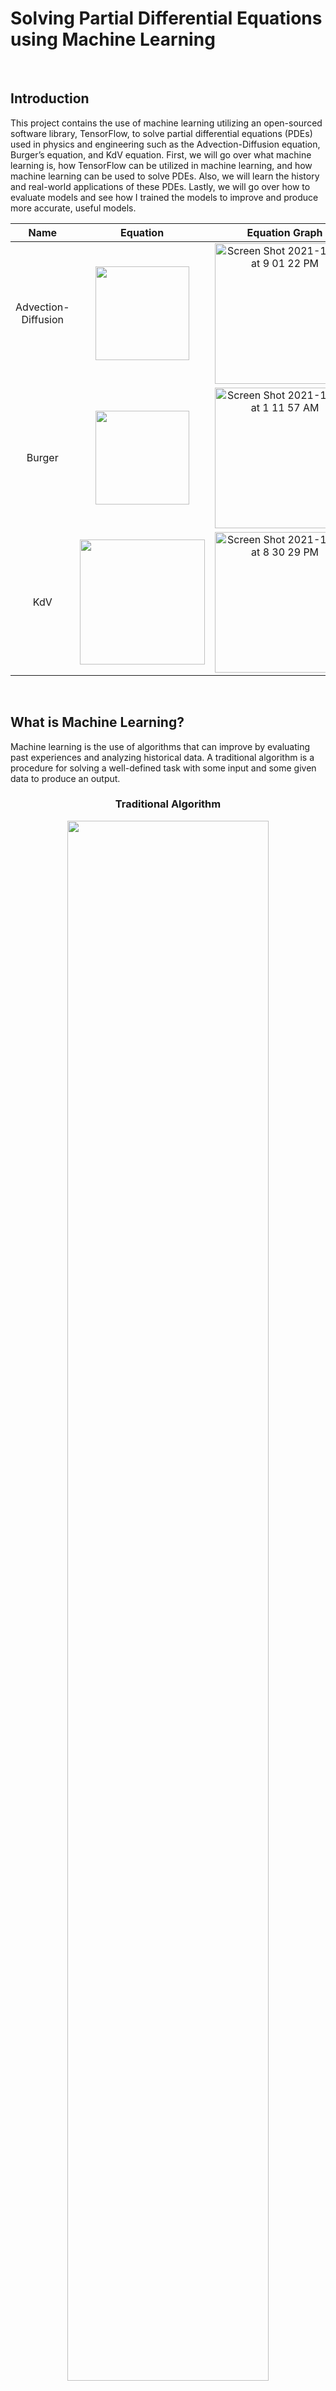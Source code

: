 # Solving Partial Differential Equations using Machine Learning 

<br />

## Introduction
This project contains the use of machine learning utilizing an open-sourced software library, TensorFlow, to solve partial differential equations (PDEs) used in physics and engineering such as the Advection-Diffusion equation, Burger’s equation, and KdV equation. First, we will go over what machine learning is, how TensorFlow can be utilized in machine learning, and how machine learning can be used to solve PDEs. Also, we will learn the history and real-world applications of these PDEs. Lastly, we will go over how to evaluate models and see how I trained the models to improve and produce more accurate, useful models.


| Name| Equation| Equation Graph|
|:---:|:--------:|:------:|
|Advection-Diffusion|<img width="150" src="https://user-images.githubusercontent.com/90737587/141264714-1cf3c558-669d-40dc-9635-1f680e8ade5e.png">|<img width="225" alt="Screen Shot 2021-10-31 at 9 01 22 PM" src="https://user-images.githubusercontent.com/90737587/139620001-ab139012-a904-4bce-8c1a-660ef648a118.png">|
|Burger|<img width="150"  src="https://user-images.githubusercontent.com/90737587/142930461-fa204c37-d107-49b1-b97e-bdbeb4f06a66.png">|<img width="225" alt="Screen Shot 2021-11-03 at 1 11 57 AM" src="https://user-images.githubusercontent.com/90737587/140027116-32d19225-38f4-46f2-acf9-b82c0cb9e4db.png">|
|KdV|<img width="200"  src="https://user-images.githubusercontent.com/90737587/141266138-d94e8f4f-ede9-4257-8485-44ffa25c7275.png">|<img width="225" alt="Screen Shot 2021-10-31 at 8 30 29 PM" src="https://user-images.githubusercontent.com/90737587/139617944-881010bb-8643-42a4-947d-4a9a221482c7.png">|

<br />

## What is Machine Learning? <br />
Machine learning is the use of algorithms that can improve by evaluating past experiences and analyzing historical data. A traditional algorithm is a procedure for solving a well-defined task with some input and some given data to produce an output. 


<h3 align="center"> Traditional Algorithm </h3>
<p align="center">                    
<img src= "https://user-images.githubusercontent.com/90737587/141258601-a22f423f-b4fe-47ff-8604-84bca03b672b.png" width="80%" height="80%">
</p>


Let’s do a traditional algorithm example with the organization of a book collection. The task would be to organize the old books by genre such as action, mystery, historical fiction, horror… etc. Then, you would classify what defines each book genre and create a procedure for organizing the books. The output is the book collection organized by genre. 

<h3 align="center"> Traditional Algorithm </h3>
<p align="center">
<img src="https://user-images.githubusercontent.com/90737587/141258654-e01bdbb0-a2cd-4e7a-87c4-568642e7bc49.png" width="80%" height="80%">
</p>


In contrast, a machine learning algorithm is given a problem, some input with some shared data, and the output would be to produce a procedure. A machine learning algorithm learns patterns in data and can improve its procedure.

<h3 align="center"> Machine Learning Algorithm </h3>          
<p align="center">  
<img src="https://user-images.githubusercontent.com/90737587/141258702-750acb4a-9cf3-4499-9cf4-5f96142b6566.png" width="80%" height="80%">
</p>

Now, let’s try the same example we used for the traditional algorithm but this time with the machine learning algorithm. The task remains the same: to organize the books by genre such as action, mystery, historical fiction, horror… etc. Then, we should still input some rules of what defines each book genre. However, we do not create a procedure for organizing these books. Instead, we show the computer hundreds of thousands of examples of books and their genres. The computer will learn patterns on how to different books by genre on its own. In addition, over time, the computer will improve its procedure and identify and organize future books added to the book collection. 


<h3 align="center"> Machine Learning Algorithm </h3> 
<p align="center">
<img src="https://user-images.githubusercontent.com/90737587/141258799-dd6886a6-1be0-4c28-b92b-cd11a9bb343d.png" width="80%" height="80%">
</p>

The difference between a traditional algorithm and a machine learning algorithm is that a programmer would need to create a procedure for the traditional algorithm. Whereas, in machine learning, the computer would be responsible for creating a procedure. In addition, the computer can improve its procedure over time in machine learning, but a traditional algorithm cannot. How is this possible? Well, machine learning algorithms can improve because it utilizes a software library containing data that gives the algorithms the ability to improve.
<br />
<br />
## How TensorFlow is used in Machine Learning?
The software library we will use that gives us the ability for the machine learning algorithms to improve is TensorFlow. TensorFlow is an open-sourced software library that is utilized for training neural networks and models. TensorFlow is also known for solving numerical computations. Hence, we can use TensorFlow to solve PDEs. PDEs are used in physics and engineering applications such as simulating waves, heat flow, fluid dispersion, electrostatics over time, and more. The PDEs that we will use in the project are the Advection-Diffusion equation, Burger's equation, and KdV equation. But before we go more in-depth about what PDEs are and their real-world applications, let's go over the machine learning process first. 
<br />
<br />
## Machine Learning Process Flowchart

The flowchart below will explain the five steps of the general machine learning process. We want to get a great understanding of the basics before we go into detail about how the machine learning process is utilized to solve PDEs. First, start at step 1, then step 2 until you end at step 5.  

<img src="https://user-images.githubusercontent.com/90737587/141751967-9b24e444-f079-4771-95a4-5eacdcc652ee.png" width="100%" height="100%">

For this project, I utilized this [Advection-Diffusion code](https://github.com/dynamicslab/deep-learning-fluids/blob/main/notebooks/advection_diffusion_DL.ipynb) that also uses the same general machine learning process shown above. I used the same code for the Burger’s and KdV’s code except with some slight modifications. In the flowchart down below, I will explain how we utilized the machine learning process in regard to solving PDEs. Keep in mind that I will be solely focusing on the machine learning process itself. Later, I will go into further detail about what Tests 1 & 2 are and how to evaluate and improve the models. With that said, for steps 1-3, I will explain what the creator of the Advection-Diffusion code did for data collection, preparing the data, and building the model. Then, for steps 3-5, I will explain what I have done to train the model, test the model, and improve the model to get better results. 
<br />
<br />
## How was the Machine learning process used in this project?

<img src= "https://user-images.githubusercontent.com/90737587/142388491-a1046e69-e6cd-4774-ac44-a5fce6405dd2.png" >

*Note: Though Test 2 did not need improvement, I still tuned parameters of model to verify the accuracy of the model.*  
<br />
## What is a Partial Differential Equation (PDE) and its relation to Machine Learning?

Like mentioned prior, PDEs are mathematical equations used in physics and engineering applications such as simulating waves, heat flow, fluid dispersion, electrostatics over time, and more. PDEs contain partial derivatives of functions that depend on several variables. PDEs are not generally solvable analytically, only a few can be solved with exact solutions. For the PDEs that we have yet to produce exact solutions for, researchers have developed numerical solution techniques on the computer to create approximated solutions and simulations over the years. This project will demonstrate how to use machine learning and TensorFlow to produce approximated solutions for these PDEs. The PDEs we will learn about are the Advection-Diffusion equation, Burger’s equation, and the KdV equation.
<br />
<br />
## What is the Advection-Diffusion equation?
The Advection-Diffusion equation describes a large amount of substance, usually fluid, that is spread out over a period time. Figure 1 shows oil being dumped into a river and spreading out. The Advection-Diffusion equation explains how the concentration of oil in the water changes over time.

| Equation| Equation Graph| Real-world Example |
|:--------:|:------------:|:------------------:|
|<img width="150" src="https://user-images.githubusercontent.com/90737587/141264714-1cf3c558-669d-40dc-9635-1f680e8ade5e.png">|<img width="225" alt="Screen Shot 2021-10-31 at 9 01 22 PM" src="https://user-images.githubusercontent.com/90737587/139620001-ab139012-a904-4bce-8c1a-660ef648a118.png">|<img width="250" src="https://user-images.githubusercontent.com/90737587/142381663-0634b474-ad8e-4c73-844d-78c9d220adde.jpg">  <br /> (Figure 1: Oil spill in river)|


### Defining the variables:
t = temporal coordinate *(a specific time)*     <br />
u(x,t) = speed of fluid *(speed dependent on x and t)*  
D = diffusion coefficient *(amount of a particle substance that diffuses across an unit of area)*  
v = advection coefficient *(velocity or speed of the flow)*

### The History of the Advection-Diffusion equation:
The Advection-Diffusion equation is of fluid dynamics which is the study of fluid motion under the action of physics forces. The term "advection" means the transport of a large quantity of fluid. The term "diffusion" means the intermingling of substances by the natural movement of their particles. The Advection-Diffusion equation is derived from the continuity equation. The continuity equation describes the transport of a quantity and is of one of physics fundamentals laws, the conservation law. The conservation law states that energy can neither be created nor destroyed, but it can transform one form into another. 
<br />
<br />
## What is the Burger's equation?
Burger’s equation resembles a shock wave and is known for modeling turbulence. Turbulence is fluid motion caused by dramatic, hectic changes in pressure and flow velocity. If you have been an airplane, you may be familiar with turbulence as the cause of an uneasy and not so smooth ride for a short period of time. Figure 2 shows a drawing displaying how wind turbulence may interact with an airplane. Burger's equation illustrates the theory of turbulence.

| Equation| Equation Graph| Real-world Example |
|:--------:|:------------:|:------------------:|
|<img width="150" src="https://user-images.githubusercontent.com/90737587/142930461-fa204c37-d107-49b1-b97e-bdbeb4f06a66.png">|<img width="240" src="https://user-images.githubusercontent.com/90737587/140027116-32d19225-38f4-46f2-acf9-b82c0cb9e4db.png">|<img width="240" src="https://user-images.githubusercontent.com/90737587/142951722-8d60f67e-9187-4981-b8b4-79af1aff019e.png"> <br /> (Figure 2: Wind turbulence interacting with an airplane )|

### Defining the variables:  
x = spatial coordinate *(a specific location)*   <br />
t = temporal coordinate *(a specific time)*    <br />
u(x,t) = speed of fluid *(speed dependent on x and t)*     
v = advection coefficient *(velocity or speed of the flow)*    <br />

### The History of the Burger's equation: 
The Burger’s equation or Bateman-Burger’s equation was created by Harry Bateman in 1915 and then later studied by Johanne Martinus Burgers in 1948. Burger’s equation is obtained by combining a nonlinear wave motion with a linear diffusion and is the simplest nonlinear model equation for diffusive waves in fluid dynamics. Burger’s equation is derived from the Naiver Strokes equation. Naive Strokes equations are the fundamental equations of viscous fluid dynamics. Similar to the Advection-Diffusion equation, Burger’s equation is a continuity equation and from the conservation law.
<br />
<br />
## What is the KdV's equation

| Equation| Equation Graph| Real-world Example |
|:--------:|:------------:|:------------------:|
|<img width="150" src="https://user-images.githubusercontent.com/90737587/141266138-d94e8f4f-ede9-4257-8485-44ffa25c7275.png">|<img width="225" src="https://user-images.githubusercontent.com/90737587/139617944-881010bb-8643-42a4-947d-4a9a221482c7.png"> |<img width="250" src="">  <br /> (Figure 3: )|

### Defining the variables: 
x = spatial coordinate (a specific location)  <br />
t = temporal coordinate (a specific time)   <br />
u(x,t) = speed of fluid (speed dependent on x and t)  <br />
D = diffusion coefficient (amount of a particle substance that diffuses across an unit of area)  <br />
v = advection coefficient (velocity or speed of the flow)  <br />

### The History of the KdV's equation:
The history of the KdV equation started with John Scott Russell observing a solitary wave, also known as a soliton, in a canal in 1834. Following this, Russell came up with the basic properties of a soliton. In 1870, Lord Rayleigh and Joseph Boussinesq did further theoretical investigations. Then in 1895, Korteweg and De Vries created the KdV equation, a mathematical model of soliton waves in shallow waters. In 1965, Norman Zabusky and Martin David Kruskal at Princeton Physics Plasma laboratory created computer simulations to study the KdV equation. They discovered the solitons could keep their shape after passing through each other. In 1967, Gardner, Greene, Kruskal, and Miura developed an analytic solution to the KdV equation utilizing the inverse scattering transform. In other words, the KdV equation is of the few non-linear partial differential equations that can be solved with exact solutions. Like Burger’s equation and the Advection-Diffusion equation, the KdV equation is derived from the conservation law. 

# Test 1
## Advection-Diffusion Equation

### Test 1: Input code 
```
# Build model
deep_approx = keras.models.Sequential()
deep_approx.add(layers.Dense(2, input_dim=2, activation='elu'))
deep_approx.add(layers.Dense(10, activation='elu'))
deep_approx.add(layers.Dense(1, activation='linear'))

# Compile model
deep_approx.compile(loss='mse', optimizer='adam')

# Fit!
history = deep_approx.fit(X_train, y_train,
            epochs=10, batch_size=32,
            validation_data=(X_dev, y_dev),
            callbacks=keras.callbacks.EarlyStopping(patience=5))
```

### Test 1: Input Table 

| Test| Dense Layer 1 | Dense Layer 2 |Dense Layer 3 |Input Dimension |Epochs|
|:---:|:------------: | :-----------: |:------------:|:--------------:|:---:|
|[A1](https://github.com/RupakMukherjee/PPPL-CCI-2021/blob/main/testA1.py)|2|10|1|2|10|
|[A2](https://github.com/RupakMukherjee/PPPL-CCI-2021/blob/main/testA2.py)|5|25|3|2|30|
|[A3](https://github.com/RupakMukherjee/PPPL-CCI-2021/blob/main/testA3.py)|50|2|1|2|30|
|[A4](https://github.com/RupakMukherjee/PPPL-CCI-2021/blob/main/testA4.py)|100|100|1|2|30|
|[A5](https://github.com/RupakMukherjee/PPPL-CCI-2021/blob/main/testA5.py)|1000|1000|10|2|30|

### Test 1: Output Graphs 

| Test| Validation Loss Chart | Error Chart |
|:---:|:--------------------: | :-----------:|
|[A1](https://github.com/RupakMukherjee/PPPL-CCI-2021/blob/main/testA1.py)|<img width="225" alt="Screen Shot 2021-11-01 at 2 55 05 PM" src="https://user-images.githubusercontent.com/90737587/139747239-9f22f746-082e-4a5a-ac22-bc0f59479bc0.png">|<img width="375" alt="Screen Shot 2021-11-01 at 2 07 12 PM" src="https://user-images.githubusercontent.com/90737587/139742276-8f0f9c77-617c-4510-9656-8bac4d6eff84.png">|
|[A2](https://github.com/RupakMukherjee/PPPL-CCI-2021/blob/main/testA2.py)|<img width="225" alt="Screen Shot 2021-11-01 at 2 26 46 PM" src="https://user-images.githubusercontent.com/90737587/139744302-87f30127-f43a-4081-973a-07999db88091.png">|<img width="375" alt="Screen Shot 2021-11-01 at 2 27 03 PM" src="https://user-images.githubusercontent.com/90737587/139744324-0bfc54ef-7cbe-4c29-a887-ff9a48e43133.png">|
|[A3](https://github.com/RupakMukherjee/PPPL-CCI-2021/blob/main/testA3.py)|<img width="225" alt="A3VL" src="https://user-images.githubusercontent.com/90737587/139741080-58744d79-e820-4d3b-9f76-c4130a74463c.png">|<img width="375" alt="A3EC" src="https://user-images.githubusercontent.com/90737587/139741092-8ad564b5-845f-438f-80e0-3a3fa780edff.png">|
|[A4](https://github.com/RupakMukherjee/PPPL-CCI-2021/blob/main/testA4.py)|<img width="225" alt="A4VL" src="https://user-images.githubusercontent.com/90737587/139741116-4b148900-b5b9-4d6f-a5e3-3a3c5bb5bfb8.png">|<img width="375" alt="A4EC" src="https://user-images.githubusercontent.com/90737587/139741133-03c6209a-77af-4fb8-908c-6a19d0ce5ed3.png">|
|[A5](https://github.com/RupakMukherjee/PPPL-CCI-2021/blob/main/testA5.py)|<img width="225" alt="A5VL" src="https://user-images.githubusercontent.com/90737587/139741162-91d00fe1-9b77-418f-94b9-e4cd9a8b75d8.png">|<img width="375" alt="A5EC" src="https://user-images.githubusercontent.com/90737587/139741178-994d891d-9b68-4524-8aae-652d53983199.png">|

## Burger's Equation

### Test 1: Input code 
```
# Build model
deep_approx = keras.models.Sequential()
deep_approx.add(layers.Dense(10, input_dim=2, activation='elu'))
deep_approx.add(layers.Dense(10, activation='elu'))
deep_approx.add(layers.Dense(1, activation='linear'))

# Compile model
deep_approx.compile(loss='mse', optimizer='adam')

# Fit!
history = deep_approx.fit(X_train, y_train,
            epochs=10, batch_size=32,
            validation_data=(X_dev, y_dev),
            callbacks=keras.callbacks.EarlyStopping(patience=5))
            
```
[//]: <> (Changed names of Test cases. Old Name: A, New name: B1)

### Test 1: Input Table 

| Test| Dense Layer 1| Dense Layer 2| Dense Layer 3| Epochs|
|:---:|:------------: | :-----------: |:------------:|:---:|
|[B1](https://github.com/RupakMukherjee/PPPL-CCI-2021/blob/main/testB1.py)|10 |10 |1 |10|
|[B2](https://github.com/RupakMukherjee/PPPL-CCI-2021/blob/main/testB2.py)|2 |10 |1 |30|
|[B3](https://github.com/RupakMukherjee/PPPL-CCI-2021/blob/main/testB3.py)|4 |4 |5 |30|
|[B4](https://github.com/RupakMukherjee/PPPL-CCI-2021/blob/main/testB4.py)|15 |15 |2 |30|
|[B5](https://github.com/RupakMukherjee/PPPL-CCI-2021/blob/main/testB5.py)|50 |50 |1 |30|

### Test 1: Output Graphs 

| Test| Validaiton Loss Chart| Error Chart|
|:---:|:------------:|:-----------:|
|[B1](https://github.com/RupakMukherjee/PPPL-CCI-2021/blob/main/testB1.py)|<img width="225" alt="TestA-ValLoss (2)" src="https://user-images.githubusercontent.com/90737587/139619306-480ea9e0-f654-4864-bda3-ae5a0f53c418.png">|<img width="375" alt="TestA-Error (1)" src="https://user-images.githubusercontent.com/90737587/139619329-5b7955f1-579b-4ee3-a147-bd3197126564.png">|
|[B2](https://github.com/RupakMukherjee/PPPL-CCI-2021/blob/main/testB2.py)|<img width="225" alt="TestB-ValLoss (4)" src="https://user-images.githubusercontent.com/90737587/139619412-95f597ab-cbfc-4063-8eaa-30f4491a43e8.png">|<img width="375" alt="TestB-Errors (1)" src="https://user-images.githubusercontent.com/90737587/139619425-680dee6c-396c-4ae8-a8cd-bcb17c41b372.png">|
|[B3](https://github.com/RupakMukherjee/PPPL-CCI-2021/blob/main/testB3.py)|<img width="225" alt="TestC-ValLoss (2)" src="https://user-images.githubusercontent.com/90737587/139619474-6810223d-fcfc-436e-a9f0-3b4386f0b234.png">|<img width="375" alt="TestC-Error (1)" src="https://user-images.githubusercontent.com/90737587/139619498-d43d8a6b-786e-4d54-bcdf-3486bd74d326.png">|
|[B4](https://github.com/RupakMukherjee/PPPL-CCI-2021/blob/main/testB4.py)|<img width="225" alt="TestD-ValLoss (6)" src="https://user-images.githubusercontent.com/90737587/139619635-e958cf35-bacd-4a92-a7cf-759393356139.png">|<img width="375" alt="TestD-Error (5)" src="https://user-images.githubusercontent.com/90737587/139619653-7c44d6e6-4caa-433b-91ea-e701b2f2ccad.png">|
|[B5](https://github.com/RupakMukherjee/PPPL-CCI-2021/blob/main/testB5.py)|<img width="225" alt="TestE-VaLoss (2)" src="https://user-images.githubusercontent.com/90737587/139619684-dc647f49-c17e-4137-820a-4be6be4dfa66.png">|<img width="375" alt="TestE-Errors (1)" src="https://user-images.githubusercontent.com/90737587/139619696-ffe55108-72fa-454e-ae4b-9ecc3a61a288.png">|

## KdV's Equation 

### Test 1: Input Code
```
# Build model
deep_stepper2 = keras.models.Sequential()
deep_stepper2.add(layers.Dense(10, input_dim=2, activation='elu'))
deep_stepper2.add(layers.Dense(10, activation='elu'))
deep_stepper2.add(layers.Dense(1, activation='linear'))

# Compile model
deep_stepper2.compile(loss='mse', optimizer='adam')

# Fit!
history = deep_stepper2.fit(Xs_train, ys_train, epochs=10, batch_size=32,
            validation_data=(Xs_dev, ys_dev),
            callbacks=keras.callbacks.EarlyStopping(patience=5))
```            

[//]: <> (Changed names of Test cases. Old Name: 1, New name: K1)

### Test 1: Input Table 

| Test| Dense Layer 1 | Dense Layer 2 |Dense Layer 3 |Epochs|
|:---:|:-------------:| :-----------: |:------------:|:----:|
|[K1](https://github.com/RupakMukherjee/PPPL-CCI-2021/blob/main/testK1.py)|10|10|1|10|
|[K2](https://github.com/RupakMukherjee/PPPL-CCI-2021/blob/main/testK2.py)|5|5|1|30|
|[K3](https://github.com/RupakMukherjee/PPPL-CCI-2021/blob/main/testK3.py)|50|50|1|30|
|[K4](https://github.com/RupakMukherjee/PPPL-CCI-2021/blob/main/testK4.py)|150|150|1|30|
|[K5](https://github.com/RupakMukherjee/PPPL-CCI-2021/blob/main/testK5.py)|500|500|1|100|

### Test 1: Output Graphs 

| Test| Validation Loss Chart | Error Chart |
|:---:|:--------------------: | :-----------:|
|[K1](https://github.com/RupakMukherjee/PPPL-CCI-2021/blob/main/testK1.py)|<img width="225" alt="Test1-ValLoss (1)" src="https://user-images.githubusercontent.com/90737587/139624198-16c6e49e-6926-4417-8c17-301a1536c738.png">|<img width="375" alt="Test1-Errors (1)" src="https://user-images.githubusercontent.com/90737587/139624213-41c3c1ac-87dc-4698-8266-317d3d38a0ac.png">|
|[K2](https://github.com/RupakMukherjee/PPPL-CCI-2021/blob/main/testK2.py)|<img width="225" alt="Test2-ValLoss (1)" src="https://user-images.githubusercontent.com/90737587/139624233-8fdecb8c-bb72-4220-ac18-5611e7fb219c.png">|<img width="375" alt="Test2-Errors (1)" src="https://user-images.githubusercontent.com/90737587/139624246-9ff385be-e0f5-44c1-9de2-f1f200a8aae2.png">|
|[K3](https://github.com/RupakMukherjee/PPPL-CCI-2021/blob/main/testK3.py)|<img width="225" alt="Test3-ValLoss (1)" src="https://user-images.githubusercontent.com/90737587/139624281-08b27a62-20ab-4aef-9fa5-5aa32823205c.png">|<img width="375" alt="Test3-Errors (1)" src="https://user-images.githubusercontent.com/90737587/139624300-bfdd214b-6ea2-4cfb-99be-a7fdf9406c33.png">|
|[K4](https://github.com/RupakMukherjee/PPPL-CCI-2021/blob/main/testK4.py)|<img width="225" alt="Test4-ValLoss (3)" src="https://user-images.githubusercontent.com/90737587/139624342-113f98ce-975d-4514-85fb-1ea3aae07ffe.png">|<img width="375" alt="Test4-Errors (1)" src="https://user-images.githubusercontent.com/90737587/139624355-3b8d94b9-5fe4-438a-9811-a32b04ca4c44.png">|
|[K5](https://github.com/RupakMukherjee/PPPL-CCI-2021/blob/main/testK5.py)|<img width="225" alt="Test5-ValLoss (2)" src="https://user-images.githubusercontent.com/90737587/139624404-4eaa9878-f9a2-43d3-b5d7-185af74525e3.png">|<img width="375" alt="Test5-Errors (2)" src="https://user-images.githubusercontent.com/90737587/139624426-ebf490e7-6a90-413c-b1c2-950596c9af82.png">|

# Test 2
## Advection-Diffusion Equation

### Test 2: Input Code
```
# Build model
deep_stepper2 = keras.models.Sequential()
deep_stepper2.add(layers.Dense(2, input_dim=3, activation='elu'))
deep_stepper2.add(layers.Dense(10, activation='elu'))
deep_stepper2.add(layers.Dense(1, activation='linear'))

# Compile model
deep_stepper2.compile(loss='mse', optimizer='adam')

# Fit!
history = deep_stepper2.fit(Xs_train, ys_train, epochs=3, batch_size=32,
            validation_data=(Xs_dev, ys_dev),
            callbacks=keras.callbacks.EarlyStopping(patience=5))
            
```
### Test 2: Input Table 

| Test| Dense Layer 1 | Dense Layer 2 |Dense Layer 3 |Input Dimension |Epochs|
|:---:|:------------: | :-----------: |:------------:|:--------------:|:---:|
|[A6](https://github.com/RupakMukherjee/PPPL-CCI-2021/blob/main/testA6.py)|2|10|1|3|1|
|[A7](https://github.com/RupakMukherjee/PPPL-CCI-2021/blob/main/testA7.py)|50|70|1|2|10|
|[A8](https://github.com/RupakMukherjee/PPPL-CCI-2021/blob/main/testA8.py)|100|100|1|2|30|

### Test 2: Output Graphs 

| Test| Graph 1| Graph 2| Graph 3| Graph 4|
|:---:|:------:|:------:|:------:|:------:|
|[A6](https://github.com/RupakMukherjee/PPPL-CCI-2021/blob/main/testA6.py)|<img width="300" alt="A6E1" src="https://user-images.githubusercontent.com/90737587/140024192-7196a68a-18f5-4190-9b68-5a4f742f58d0.png">|<img width="300" alt="A6fu" src="https://user-images.githubusercontent.com/90737587/140024224-3dd44f8e-77ab-4745-8100-109e2c48157b.png">|<img width="300" alt="A6ET" src="https://user-images.githubusercontent.com/90737587/140024242-9e504113-4612-4c2a-92e8-35fa357e4290.png">|<img width="300" alt="A6u" src="https://user-images.githubusercontent.com/90737587/140024573-3617c695-7b03-41ee-a34a-cb05edd99e60.png">|
|[A7](https://github.com/RupakMukherjee/PPPL-CCI-2021/blob/main/testA7.py)|<img width="300" alt="A7E1" src="https://user-images.githubusercontent.com/90737587/140024348-5af83f54-df94-40a9-b313-04af79951a02.png">|<img width="300" alt="A7Fu" src="https://user-images.githubusercontent.com/90737587/140024379-da1b7e05-6854-4f09-a475-e9a25703837e.png">|<img width="300" alt="A7ET" src="https://user-images.githubusercontent.com/90737587/140024410-145239dc-7dc9-4816-a068-164c83f18ced.png">|<img width="300" alt="A7u" src="https://user-images.githubusercontent.com/90737587/140024544-2773c4eb-6882-4dd6-8091-e7ad6646e34c.png">|
|[A8](https://github.com/RupakMukherjee/PPPL-CCI-2021/blob/main/testA8.py)|<img width="300" alt="A8E1" src="https://user-images.githubusercontent.com/90737587/140026659-c9db5b16-e527-466b-a938-f90d548943cd.png">|<img width="300" alt="A8Fu" src="https://user-images.githubusercontent.com/90737587/140026681-f11d3f2a-ef2d-4d99-96ad-3ae1151a5232.png">|<img width="300" alt="A8ET" src="https://user-images.githubusercontent.com/90737587/140026702-b5ad76d3-9339-4c4f-bdbf-1c3b0e1da1d3.png">|<img width="300" alt="A8u" src="https://user-images.githubusercontent.com/90737587/140026708-d87c17d9-5519-4f81-af8d-5aeaa120034b.png">|



## Burger's Equation

### Test 2: Input Code
```
# Build model
deep_stepper2 = keras.models.Sequential()
deep_stepper2.add(layers.Dense(2, input_dim=6, activation='elu'))
deep_stepper2.add(layers.Dense(10, activation='elu'))
deep_stepper2.add(layers.Dense(1, activation='linear'))

# Compile model
deep_stepper2.compile(loss='mse', optimizer='adam')

# Fit!
history = deep_stepper2.fit(Xs_train, ys_train, epochs=30, batch_size=32,
            validation_data=(Xs_dev, ys_dev),
            callbacks=keras.callbacks.EarlyStopping(patience=5))
            
```
### Test 2: Input Table

| Test| Dense Layer 1 | Dense Layer 2 |Dense Layer 3 |Epochs|
|:---:|:-------------:|:-------------:|:------------:|:----:|
|[B6](https://github.com/RupakMukherjee/PPPL-CCI-2021/blob/main/testB6.py) |2|10|1|3|
|[B7](https://github.com/RupakMukherjee/PPPL-CCI-2021/blob/main/testB7.py) |10|15|1|10|
|[B8](https://github.com/RupakMukherjee/PPPL-CCI-2021/blob/main/testB8.py) |50|80|5|30|

### Test 2: Output Graphs

| Test| Graph 1| Graph 2| Graph 3| Graph 4|
|:---:|:------:|:------:|:------:|:------:|
|[B6](https://github.com/RupakMukherjee/PPPL-CCI-2021/blob/main/testB6.py)  |<img width="300" alt="TestF-Error1 (1)" src="https://user-images.githubusercontent.com/90737587/139620520-bdf3bf2b-2b90-44e1-85af-4339d254cbc3.png">|<img width="300" alt="TestFu(x,t) (1)" src="https://user-images.githubusercontent.com/90737587/139620537-30f6e297-8219-4b58-9c7d-b23beaf2cda2.png">|<img width="300" alt="TestG-ErrorT (1)" src="https://user-images.githubusercontent.com/90737587/139620547-cf8adece-16e8-4b6e-9e96-d57b75eac463.png">|<img width="300" alt="TestF-u(x,Tend) (1)" src="https://user-images.githubusercontent.com/90737587/139620559-0d169b96-4952-405b-a66d-722c805af42f.png">|
|[B7](https://github.com/RupakMukherjee/PPPL-CCI-2021/blob/main/testB7.py) | <img width="300" alt="TestG-Error1 (1)" src="https://user-images.githubusercontent.com/90737587/139623766-2467b415-e4b9-480c-b7e1-6c2e74b59bdd.png">|<img width="300" alt="TestG-u(x,t) (1)" src="https://user-images.githubusercontent.com/90737587/139623777-a8f78f57-f409-4f78-8985-1aabbfcee912.png">|<img width="300" alt="TestG-ErrorT (2)" src="https://user-images.githubusercontent.com/90737587/139623789-8ff717d4-b8b2-4f82-94ca-1bac52131eeb.png">|<img width="300" alt="TestG-u(x, tend) (1)" src="https://user-images.githubusercontent.com/90737587/139623814-0c04324b-de64-46f2-943c-ea8e3bc3baf2.png">|
|[B8](https://github.com/RupakMukherjee/PPPL-CCI-2021/blob/main/testB8.py)|<img width="300" alt="TestH-Error1 (1)" src="https://user-images.githubusercontent.com/90737587/139623861-c9e5f383-e65b-48a0-995f-74caab44ad66.png">|<img width="300" alt="TestH-u(x,t) (1)" src="https://user-images.githubusercontent.com/90737587/139623876-0ec93ccc-7324-47ac-9148-5501b3094427.png">|<img width="300" alt="TestH-ErrorT (1)" src="https://user-images.githubusercontent.com/90737587/139623889-1c849db1-cffa-48c3-a7a0-6b4573c17290.png">|<img width="300" alt="TestH-u(x, tend) (2)" src="https://user-images.githubusercontent.com/90737587/139623897-d809bf26-5898-49ca-8d12-d14740c4fd91.png">|



## KdV's Equation 

### Test 2: Input Code
```
# Build model
deep_stepper2 = keras.models.Sequential()
deep_stepper2.add(layers.Dense(2, input_dim=6, activation='elu'))
deep_stepper2.add(layers.Dense(10, activation='elu'))
deep_stepper2.add(layers.Dense(1, activation='linear'))

# Compile model
deep_stepper2.compile(loss='mse', optimizer='adam')

# Fit!
history = deep_stepper2.fit(Xs_train, ys_train, epochs=10, batch_size=32,
            validation_data=(Xs_dev, ys_dev),
            callbacks=keras.callbacks.EarlyStopping(patience=5))
```            

### Test 2: Input Table

| Test| Dense Layer 1 | Dense Layer 2 |Dense Layer 3 |Epochs|Input Dimension|
|:---:|:------------: | :-----------: |:------------:|:---:|:--------------:|
|[K6](https://github.com/RupakMukherjee/PPPL-CCI-2021/blob/main/testK6.py)|2|10|1|10|6|
|[K7](https://github.com/RupakMukherjee/PPPL-CCI-2021/blob/main/testK7.py)|50|50|1|30|6|
|[K8](https://github.com/RupakMukherjee/PPPL-CCI-2021/blob/main/testK8.py)|100|80|1|50|2|


### Test 2: Output Graphs

| Test| Graph 1| Graph 2| Graph 3| Graph 4|
|:---:|:------:|:------:|:------:|:------:|
|[K6](https://github.com/RupakMukherjee/PPPL-CCI-2021/blob/main/testK6.py)|<img width="300" alt="Test6-Error1 (1)" src="https://user-images.githubusercontent.com/90737587/139624811-a40e83e2-ea3a-4065-bfd8-a00fe5281273.png">|<img width="300" alt="Test6-u(x,t) (2)" src="https://user-images.githubusercontent.com/90737587/139624825-f03e014f-c797-4586-878f-99ca86f624e8.png">|<img width="300" alt="Test6-ErrorT (1)" src="https://user-images.githubusercontent.com/90737587/139624843-bba92f16-9950-4997-9bd9-c92b8be7de14.png">|<img width="300" alt="Test6-u(x,tend)" src="https://user-images.githubusercontent.com/90737587/139624854-dad74923-4298-450d-b69b-dd7873bc5160.png">|
|[K7](https://github.com/RupakMukherjee/PPPL-CCI-2021/blob/main/testK7.py)|<img width="300" alt="Test7-Error1 (1)" src="https://user-images.githubusercontent.com/90737587/139624870-890cff00-7891-4b3d-8602-a40e0f813877.png">|<img width="300" alt="Test7-u(x,t) (1)" src="https://user-images.githubusercontent.com/90737587/139624894-265ee0bd-b6fc-4708-ae84-dc393f5f16b8.png">|<img width="300" alt="Test7-ErrorT (1)" src="https://user-images.githubusercontent.com/90737587/139624905-29921347-a660-4bfc-9ef2-5e359cba12ec.png">|<img width="300" alt="Test7-u(x,tend) (2)" src="https://user-images.githubusercontent.com/90737587/139624918-037d671b-4553-49eb-bc03-49b9089b1ad0.png">|
|[K8](https://github.com/RupakMukherjee/PPPL-CCI-2021/blob/main/testK8.py)|<img width="300" alt="Test8-Error1 (1)" src="https://user-images.githubusercontent.com/90737587/139624929-810d0381-f81a-4a9f-941b-76fda8410024.png">|<img width="300" alt="Test8-u(x,t) (1)" src="https://user-images.githubusercontent.com/90737587/139624940-1b745f77-adf9-4504-bfa2-7f49bc326a27.png">|<img width="300" alt="Test8-ErrorT (1)" src="https://user-images.githubusercontent.com/90737587/139624946-e8389c11-8979-472d-80a3-a9c77c26cbcd.png">|<img width="300" alt="Test8-u(x,tend)" src="https://user-images.githubusercontent.com/90737587/139624976-e6d3e499-8263-4c71-823d-a9c1a29a93fb.png">|

